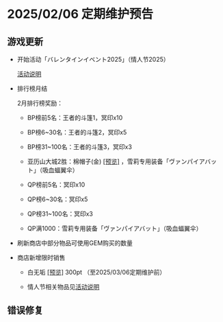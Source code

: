 # 2025/02/06 定期维护预告

## 游戏更新

- 开始活动「バレンタインイベント2025」（情人节2025）

  [活动说明](バレンタインイベント2025.md)

- 排行榜月结

  2月排行榜奖励：

  - BP榜前5名：王者的斗篷1，冥印x10
  - BP榜6~30名：王者的斗篷2，冥印x5
  - BP榜31~100名：王者的斗篷3，冥印x3
  - 亚历山大城2胜：棉帽子(金) <a href="imgs/costumes/綿帽子(金)_Preview.png" target="_blank">[预览]</a> ，雪莉专用装备「ヴァンパイアバット｣（吸血蝠翼伞）

  - QP榜前5名：冥印x10
  - QP榜6~30名：冥印x5
  - QP榜31~100名：冥印x3
  - QP满1000：雪莉专用装备「ヴァンパイアバット｣（吸血蝠翼伞）

- 刷新商店中部分物品可使用GEM购买的数量

- 商店新增限时销售

  - 白无垢 <a href="imgs/costumes/白無垢_Preview.png" target="_blank">[预览]</a> 300pt （至2025/03/06定期维护前）

  - 情人节相关物品见[活动说明](バレンタインイベント2025.md)

## 错误修复

